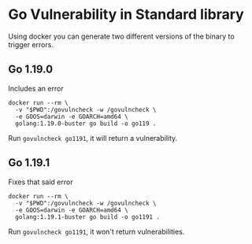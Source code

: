 # Go Vulnerability in Standard library

Using docker you can generate two different versions of the binary to trigger errors.

## Go 1.19.0

Includes an error

```
docker run --rm \
  -v "$PWD":/govulncheck -w /govulncheck \
  -e GOOS=darwin -e GOARCH=amd64 \
  golang:1.19.0-buster go build -o go119 .
```

Run `govulncheck go1191`, it will return a vulnerability.

## Go 1.19.1

Fixes that said error

```
docker run --rm \
  -v "$PWD":/govulncheck -w /govulncheck \
  -e GOOS=darwin -e GOARCH=amd64 \
  golang:1.19.1-buster go build -o go1191 .
```

Run `govulncheck go1191`, it won't return vulnerabilities.
